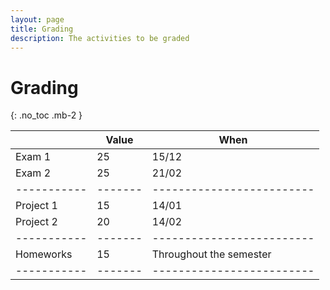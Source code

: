 ```yaml
---
layout: page
title: Grading
description: The activities to be graded
---
```


# Grading

{: .no_toc .mb-2 }

|           | Value | When                    |
|-----------|-------|-------------------------|
| Exam 1    | 25    | 15/12                   |
| Exam 2    | 25    | 21/02                   |
|-----------|-------|-------------------------|
| Project 1 | 15    | 14/01                   |
| Project 2 | 20    | 14/02                   |
|-----------|-------|-------------------------|
| Homeworks | 15    | Throughout the semester |
|-----------|-------|-------------------------|
